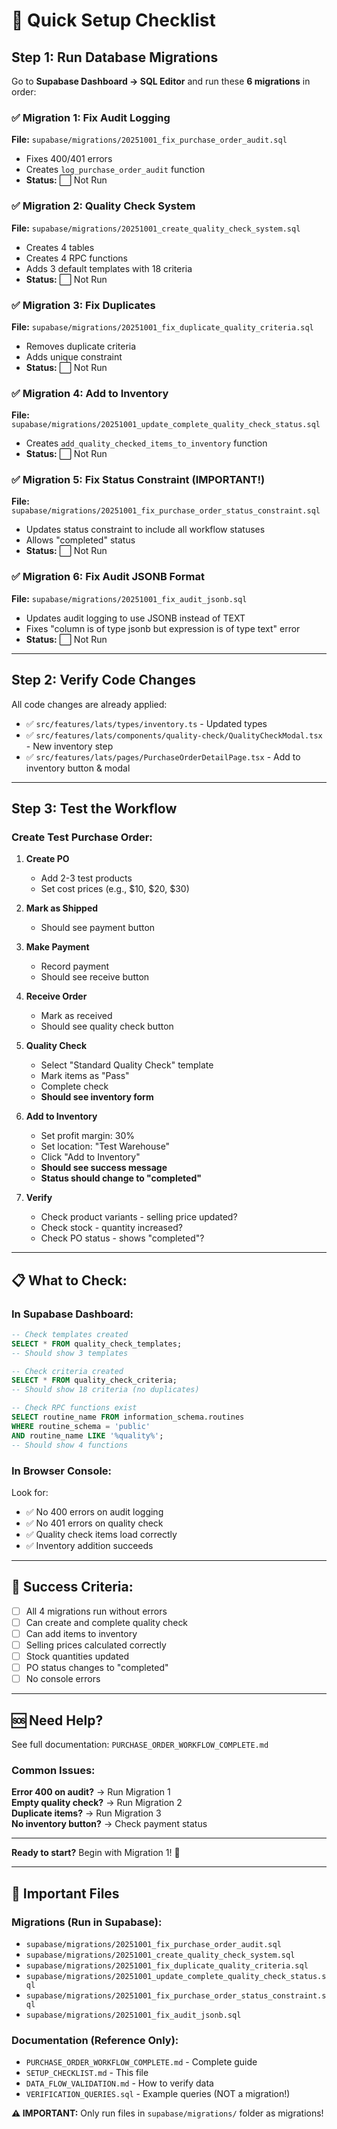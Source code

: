 # 🚀 Quick Setup Checklist

## Step 1: Run Database Migrations

Go to **Supabase Dashboard → SQL Editor** and run these **6 migrations** in order:

### ✅ Migration 1: Fix Audit Logging
**File:** `supabase/migrations/20251001_fix_purchase_order_audit.sql`
- Fixes 400/401 errors
- Creates `log_purchase_order_audit` function
- **Status:** ⬜ Not Run

### ✅ Migration 2: Quality Check System  
**File:** `supabase/migrations/20251001_create_quality_check_system.sql`
- Creates 4 tables
- Creates 4 RPC functions
- Adds 3 default templates with 18 criteria
- **Status:** ⬜ Not Run

### ✅ Migration 3: Fix Duplicates
**File:** `supabase/migrations/20251001_fix_duplicate_quality_criteria.sql`
- Removes duplicate criteria
- Adds unique constraint
- **Status:** ⬜ Not Run

### ✅ Migration 4: Add to Inventory
**File:** `supabase/migrations/20251001_update_complete_quality_check_status.sql`
- Creates `add_quality_checked_items_to_inventory` function
- **Status:** ⬜ Not Run

### ✅ Migration 5: Fix Status Constraint (IMPORTANT!)
**File:** `supabase/migrations/20251001_fix_purchase_order_status_constraint.sql`
- Updates status constraint to include all workflow statuses
- Allows "completed" status
- **Status:** ⬜ Not Run

### ✅ Migration 6: Fix Audit JSONB Format
**File:** `supabase/migrations/20251001_fix_audit_jsonb.sql`
- Updates audit logging to use JSONB instead of TEXT
- Fixes "column is of type jsonb but expression is of type text" error
- **Status:** ⬜ Not Run

---

## Step 2: Verify Code Changes

All code changes are already applied:

- ✅ `src/features/lats/types/inventory.ts` - Updated types
- ✅ `src/features/lats/components/quality-check/QualityCheckModal.tsx` - New inventory step
- ✅ `src/features/lats/pages/PurchaseOrderDetailPage.tsx` - Add to inventory button & modal

---

## Step 3: Test the Workflow

### Create Test Purchase Order:

1. **Create PO**
   - Add 2-3 test products
   - Set cost prices (e.g., $10, $20, $30)

2. **Mark as Shipped**
   - Should see payment button

3. **Make Payment**
   - Record payment
   - Should see receive button

4. **Receive Order**
   - Mark as received
   - Should see quality check button

5. **Quality Check**
   - Select "Standard Quality Check" template
   - Mark items as "Pass"
   - Complete check
   - **Should see inventory form**

6. **Add to Inventory**
   - Set profit margin: 30%
   - Set location: "Test Warehouse"
   - Click "Add to Inventory"
   - **Should see success message**
   - **Status should change to "completed"**

7. **Verify**
   - Check product variants - selling price updated?
   - Check stock - quantity increased?
   - Check PO status - shows "completed"?

---

## 📋 What to Check:

### In Supabase Dashboard:

```sql
-- Check templates created
SELECT * FROM quality_check_templates;
-- Should show 3 templates

-- Check criteria created
SELECT * FROM quality_check_criteria;
-- Should show 18 criteria (no duplicates)

-- Check RPC functions exist
SELECT routine_name FROM information_schema.routines 
WHERE routine_schema = 'public' 
AND routine_name LIKE '%quality%';
-- Should show 4 functions
```

### In Browser Console:

Look for:
- ✅ No 400 errors on audit logging
- ✅ No 401 errors on quality check
- ✅ Quality check items load correctly
- ✅ Inventory addition succeeds

---

## 🎯 Success Criteria:

- [ ] All 4 migrations run without errors
- [ ] Can create and complete quality check
- [ ] Can add items to inventory
- [ ] Selling prices calculated correctly
- [ ] Stock quantities updated
- [ ] PO status changes to "completed"
- [ ] No console errors

---

## 🆘 Need Help?

See full documentation: `PURCHASE_ORDER_WORKFLOW_COMPLETE.md`

### Common Issues:

**Error 400 on audit?** → Run Migration 1  
**Empty quality check?** → Run Migration 2  
**Duplicate items?** → Run Migration 3  
**No inventory button?** → Check payment status  

---

**Ready to start?** Begin with Migration 1! 🚀

---

## 📁 Important Files

### **Migrations (Run in Supabase):**
- `supabase/migrations/20251001_fix_purchase_order_audit.sql`
- `supabase/migrations/20251001_create_quality_check_system.sql`
- `supabase/migrations/20251001_fix_duplicate_quality_criteria.sql`
- `supabase/migrations/20251001_update_complete_quality_check_status.sql`
- `supabase/migrations/20251001_fix_purchase_order_status_constraint.sql`
- `supabase/migrations/20251001_fix_audit_jsonb.sql`

### **Documentation (Reference Only):**
- `PURCHASE_ORDER_WORKFLOW_COMPLETE.md` - Complete guide
- `SETUP_CHECKLIST.md` - This file
- `DATA_FLOW_VALIDATION.md` - How to verify data
- `VERIFICATION_QUERIES.sql` - Example queries (NOT a migration!)

**⚠️ IMPORTANT:** Only run files in `supabase/migrations/` folder as migrations!

